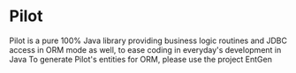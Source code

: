 # Pilot
Pilot is a pure 100% Java library providing business logic routines and JDBC access in ORM mode as well, to ease coding in everyday's development in Java
To generate Pilot's entities for ORM, please use the project EntGen
